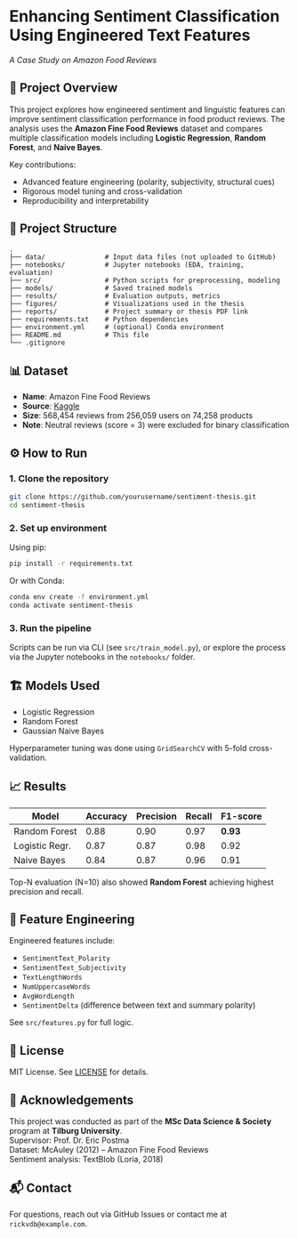 # Enhancing Sentiment Classification Using Engineered Text Features
*A Case Study on Amazon Food Reviews*

## 🧠 Project Overview

This project explores how engineered sentiment and linguistic features can improve sentiment classification performance in food product reviews. The analysis uses the **Amazon Fine Food Reviews** dataset and compares multiple classification models including **Logistic Regression**, **Random Forest**, and **Naive Bayes**.

Key contributions:
- Advanced feature engineering (polarity, subjectivity, structural cues)
- Rigorous model tuning and cross-validation
- Reproducibility and interpretability

## 📂 Project Structure

```
.
├── data/               # Input data files (not uploaded to GitHub)
├── notebooks/          # Jupyter notebooks (EDA, training, evaluation)
├── src/                # Python scripts for preprocessing, modeling
├── models/             # Saved trained models
├── results/            # Evaluation outputs, metrics
├── figures/            # Visualizations used in the thesis
├── reports/            # Project summary or thesis PDF link
├── requirements.txt    # Python dependencies
├── environment.yml     # (optional) Conda environment
├── README.md           # This file
└── .gitignore
```

## 📊 Dataset

- **Name**: Amazon Fine Food Reviews  
- **Source**: [Kaggle](https://www.kaggle.com/datasets/snap/amazon-fine-food-reviews)  
- **Size**: 568,454 reviews from 256,059 users on 74,258 products  
- **Note**: Neutral reviews (score = 3) were excluded for binary classification

## ⚙️ How to Run

### 1. Clone the repository
```bash
git clone https://github.com/yourusername/sentiment-thesis.git
cd sentiment-thesis
```

### 2. Set up environment
Using pip:
```bash
pip install -r requirements.txt
```

Or with Conda:
```bash
conda env create -f environment.yml
conda activate sentiment-thesis
```

### 3. Run the pipeline
Scripts can be run via CLI (see `src/train_model.py`), or explore the process via the Jupyter notebooks in the `notebooks/` folder.

## 🏗️ Models Used

- Logistic Regression
- Random Forest
- Gaussian Naive Bayes

Hyperparameter tuning was done using `GridSearchCV` with 5-fold cross-validation.

## 📈 Results

| Model            | Accuracy | Precision | Recall | F1-score |
|------------------|----------|-----------|--------|----------|
| Random Forest    | 0.88     | 0.90      | 0.97   | **0.93** |
| Logistic Regr.   | 0.87     | 0.87      | 0.98   | 0.92     |
| Naive Bayes      | 0.84     | 0.87      | 0.96   | 0.91     |

Top-N evaluation (N=10) also showed **Random Forest** achieving highest precision and recall.

## 🧪 Feature Engineering

Engineered features include:
- `SentimentText_Polarity`
- `SentimentText_Subjectivity`
- `TextLengthWords`
- `NumUppercaseWords`
- `AvgWordLength`
- `SentimentDelta` (difference between text and summary polarity)

See `src/features.py` for full logic.

## 📜 License

MIT License. See [LICENSE](LICENSE) for details.

## 🤝 Acknowledgements

This project was conducted as part of the **MSc Data Science & Society** program at **Tilburg University**.  
Supervisor: Prof. Dr. Eric Postma  
Dataset: McAuley (2012) – Amazon Fine Food Reviews  
Sentiment analysis: TextBlob (Loria, 2018)

## 📬 Contact

For questions, reach out via GitHub Issues or contact me at `rickvdb@example.com`.
